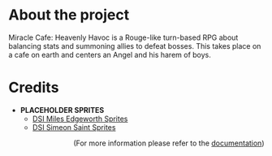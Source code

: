 # About the project
Miracle Cafe: Heavenly Havoc is a Rouge-like turn-based RPG about balancing stats and summoning allies to defeat bosses. This takes place on a cafe on earth and centers an Angel and his harem of boys. 

# Credits

- **PLACEHOLDER SPRITES**
    - <a href="https://www.spriters-resource.com/ds_dsi/aaimilesedgeworth/sheet/44422/">DSI Miles Edgeworth Sprites</a>
    - <a href="https://www.spriters-resource.com/ds_dsi/aaimilesedgeworth/sheet/44422/">DSI Simeon Saint Sprites</a>

<p align="right">(For more information please refer to the <a href="https://github.com/Azraelbazrael/Heavenly_havoc/blob/main/DOCUMENTATION.MD">documentation</a>)</p>
